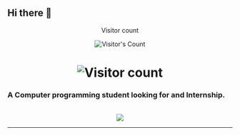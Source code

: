 ## Hi there 👋

<!--
**KaralisKosmas/Karaliskosmas** is a ✨ _special_ ✨ repository because its `README.md` (this file) appears on your GitHub profile.
-->
<div align="center"> 
  <p>Visitor count</p>
  <img src="https://profile-counter.glitch.me/Kosmas Karalis/count.svg" alt="Visitor's Count" />
</div>

<h1 align="center">
   <img src="https://komarev.com/ghpvc/?username=KaralisKosmas&label=Visitors&color=50C878&style=flat-square" alt="Visitor count" />
</h1>

### A Computer programming student looking for and Internship.

<br>

<div align="center">
  <a href="karaliskosmaswork@gmail.com">
    <img src="https://img.shields.io/badge/Gmail-333333?style=for-the-badge&logo=gmail&logoColor=red" />
  </a>
 <!-- <a href="https://linkedin.com/in/chijiokeokorji" target="_blank">
    <img src="https://img.shields.io/badge/LinkedIn-0077B5?style=for-the-badge&logo=linkedin&logoColor=white" target="_blank" />
  </a> -->
 
</div>

<hr>
